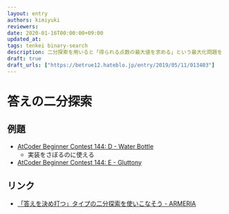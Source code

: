 ```yaml
---
layout: entry
authors: kimiyuki
reviewers:
date: 2020-01-16T00:00:00+09:00
updated_at:
tags: tenkei binary-search
description: 二分探索を用いると「得られる点数の最大値を求める」という最大化問題を「ある点数を得ることは可能か求める」という判定問題に帰着させられる。
draft: true
draft_urls: ["https://betrue12.hateblo.jp/entry/2019/05/11/013403"]
---
```


# 答えの二分探索

## 例題

-   [AtCoder Beginner Contest 144: D - Water Bottle](https://atcoder.jp/contests/abc144/tasks/abc144_d)
    -    実装をさぼるのに使える
-    [AtCoder Beginner Contest 144: E - Gluttony](https://atcoder.jp/contests/abc144/tasks/abc144_e)

## リンク

-   [「答えを決め打つ」タイプの二分探索を使いこなそう - ARMERIA](https://betrue12.hateblo.jp/entry/2019/05/11/013403)
